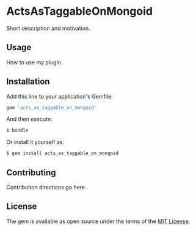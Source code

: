 # ActsAsTaggableOnMongoid
Short description and motivation.

## Usage
How to use my plugin.

## Installation
Add this line to your application's Gemfile:

```ruby
gem 'acts_as_taggable_on_mongoid'
```

And then execute:
```bash
$ bundle
```

Or install it yourself as:
```bash
$ gem install acts_as_taggable_on_mongoid
```

## Contributing
Contribution directions go here.

## License
The gem is available as open source under the terms of the [MIT License](https://opensource.org/licenses/MIT).
